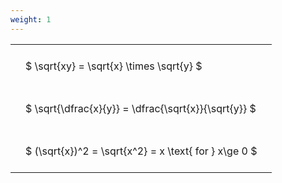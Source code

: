 ```yaml
---
weight: 1
---
```


<style type="text/css">
#T_b03e6 th.col_heading {
  text-align: left;
  font-size: 1em;
}
#T_b03e6 td {
  text-align: left;
  font-size: 1em;
  padding: 1.5em;
}
</style>
<table id="T_b03e6">
  <thead>
  </thead>
  <tbody>
    <tr>
      <td id="T_b03e6_row0_col0" class="data row0 col0" >$ \sqrt{xy} = \sqrt{x} \times \sqrt{y} $</td>
    </tr>
    <tr>
      <td id="T_b03e6_row1_col0" class="data row1 col0" >$ \sqrt{\dfrac{x}{y}} = \dfrac{\sqrt{x}}{\sqrt{y}} $</td>
    </tr>
    <tr>
      <td id="T_b03e6_row2_col0" class="data row2 col0" >$ (\sqrt{x})^2 = \sqrt{x^2} = x \text{ for } x\ge 0 $</td>
    </tr>
  </tbody>
</table>
